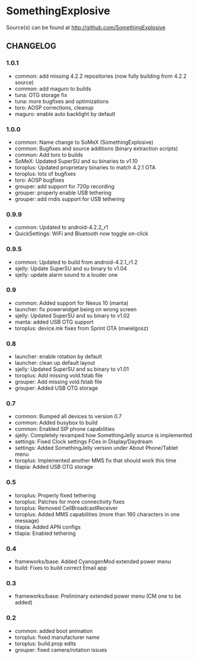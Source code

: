 SomethingExplosive
==================

Source(s) can be found at http://github.com/SomethingExplosive

CHANGELOG
---------

### 1.0.1
* common: add missing 4.2.2 repositories (now fully building from 4.2.2 source)
* common: add maguro to builds
* tuna: OTG storage fix
* tuna: more bugfixes and optimizations
* toro: AOSP corrections, cleanup
* maguro: enable auto backlight by default

### 1.0.0
* common: Name change to SoMeX (SomethingExplosive)
* common: Bugfixes and source additions (binary extraction scripts)
* common: Add toro to builds
* SoMeX: Updated SuperSU and su binaries to v1.10
* toroplus: Updated proprietary binaries to match 4.2.1 OTA
* toroplus: lots of bugfixes
* toro: AOSP bugfixes
* grouper: add support for 720p recording
* grouper: properly enable USB tethering
* grouper: add rndis support for USB tethering

### 0.9.9
* common: Updated to android-4.2.2_r1
* QuickSettings: WiFi and Bluetooth now toggle on-click

### 0.9.5
* common: Updated to build from android-4.2.1_r1.2
* sjelly: Update SuperSU and su binary to v1.04
* sjelly: update alarm sound to a louder one

### 0.9
* common: Added support for Nexus 10 (manta)
* launcher: fix powerwidget being on wrong screen
* sjelly: Updated SuperSU and su binary to v1.02
* manta: added USB OTG support
* toroplus: device.mk fixes from Sprint OTA (mwielgosz)

### 0.8
* launcher: enable rotation by default
* launcher: clean up default layout
* sjelly: Updated SuperSU and su binary to v1.01
* toroplus: Add missing vold.fstab file
* grouper: Add missing vold.fstab file
* grouper: Added USB OTG storage

### 0.7
* common: Bumped all devices to version 0.7
* common: Added busybox to build
* common: Enabled SIP phone capabilities
* sjelly: Completely revamped how SomethingJelly source is implemented
* settings: Fixed Clock settings FCes in Display/Daydream
* settings: Added SomethingJelly version under About Phone/Tablet menu
* toroplus: Implemented another MMS fix that should work this time
* tilapia: Added USB OTG storage

### 0.5
* toroplus: Properly fixed tethering
* toroplus: Patches for more connectivity fixes
* toroplus: Removed CellBroadcastReceiver
* toroplus: Added MMS capabilities (more than 160 characters in one message)
* tilapia: Added APN configs
* tilapia: Enabled tethering

### 0.4
* frameworks/base: Added CyanogenMod extended power menu
* build: Fixes to build correct Email app

### 0.3
* frameworks/base: Preliminary extended power menu (CM one to be added)

### 0.2
* common: added boot animation
* toroplus: fixed manufacturer name
* toroplus: build.prop edits
* grouper: fixed camera/rotation issues
